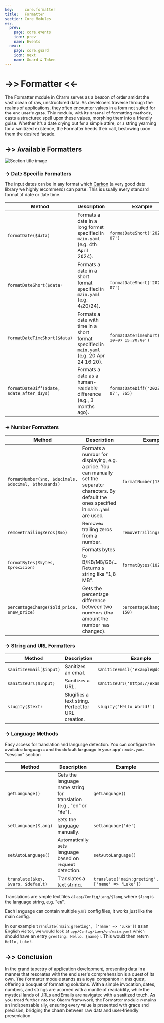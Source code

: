 ```yaml
---
key:     core.formatter
title:   Formatter
section: Core Modules
nav:
  prev:
    page: core.events
    icon: prev
    name: Events
  next:
    page: core.guard
    icon: next
    name: Guard & Token
---
```


# ->>  Formatter <<-

<div class="card card-body" markdown="1">
The Formatter module in Charm serves as a beacon of order amidst the vast ocean of raw, unstructured data.
As developers traverse through the realms of applications, they often encounter values in a form not 
suited for the end user's gaze. This module, with its arsenal of formatting methods, casts a structured 
spell upon these values, morphing them into a friendly guise. Whether it's a date crying out for a simple 
attire, or a string yearning for a sanitized existence, the Formatter heeds their call, bestowing upon 
them the desired facade.
</div>

## ->> Available Formatters

<div class="card card-body" markdown="1">
<div class="mb-4"><img src="*ASSETS*/charm/core/formatter.jpg" alt="Section title image" /></div>

### -> Date Specific Formatters

The input dates can be in any format which [Carbon](https://carbon.nesbot.com/docs/) 
(a very good date library we highly recommend) can parse. 
This is usually every standard format of date or date time.

| Method                                    | Description                                                                                 | Example                                      |
|-------------------------------------------|---------------------------------------------------------------------------------------------|----------------------------------------------|
| `formatDate($data)`                       | Formats a date in a long format specified in `main.yaml` (e.g. 4th April 2024).             | `formatDateShort('2023-10-07')`              |
| `formatDateShort($data)`                  | Formats a date in a short format specified in `main.yaml` (e.g. 4/20/24).                   | `formatDateShort('2023-10-07')`              |
| `formatDateTimeShort($data)`              | Formats a date with time in a short format specified in `main.yaml` (e.g. 20 Apr 24 16:20). | `formatDateTimeShort('2023-10-07 15:30:00')` |
| `formatDateDiff($date, $date_after_days)` | Formats a date as a human-readable difference (e.g., 3 months ago).                         | `formatDateDiff('2023-07-07', 365)`          |

### -> Number Formatters

| Method                                               | Description                                                                                                                                          | Example                      |
|------------------------------------------------------|------------------------------------------------------------------------------------------------------------------------------------------------------|------------------------------|
| `formatNumber($no, $decimals, $decimal, $thousands)` | Formats a number for displaying, e.g. a price. You can manually set the separator characters. By default the ones specified in `main.yaml` are used. | `formatNumber(1337.42)`      |
| `removeTrailingZeros($no)`                           | Removes trailing zeros from a number.                                                                                                                | `removeTrailingZeros(8.00)`  |
| `formatBytes($bytes, $precision)`                    | Formats bytes to B/KB/MB/GB/... Returns a string like "1,8 MB".                                                                                      | `formatBytes(1024)`          |
| `percentageChange($old_price, $new_price)`           | Gets the percentage difference between two numbers (the amount the number has changed).                                                              | `percentageChange(100, 150)` |

### -> String and URL Formatters

| Method                  | Description                                        | Example                               |
|-------------------------|----------------------------------------------------|---------------------------------------|
| `sanitizeEmail($input)` | Sanitizes an email.                                | `sanitizeEmail('example@domain.com')` |
| `sanitizeUrl($input)`   | Sanitizes a URL.                                   | `sanitizeUrl('https://example.com')`  |
| `slugify($text)`        | Slugifies a text string. Perfect for URL creation. | `slugify('Hello World!')`             |

### -> Language Methods

Easy access for translation and language detection. You can configure the available languages and
the default language in your app's `main.yaml` - "session" section.

| Method                             | Description                                                         | Example                                          |
|------------------------------------|---------------------------------------------------------------------|--------------------------------------------------|
| `getLanguage()`                    | Gets the language name string for translation (e.g., "en" or "de"). | `getLanguage()`                                  |
| `setLanguage($lang)`               | Sets the language manually.                                         | `setLanguage('de')`                              |
| `setAutoLanguage()`                | Automatically sets language based on request detection.             | `setAutoLanguage()`                              |
| `translate($key, $vars, $default)` | Translates a text string.                                           | `translate('main:greeting', ['name' => 'Luke'])` |

Translations are simple text files at `app/Config/Lang/$lang`, where `$lang` is the language string, e.g. "en".

Each language can contain multiple `yaml` config files, it works just like the main config.

In our example `translate('main:greeting', ['name' => 'Luke'])` as an English visitor, we would look at
`app/Config/Lang/en/main.yaml` which should have an entry `greeting: Hello, {name}!`. This would then return
`Hello, Luke!`.


</div>

## ->> Conclusion

<div class="card card-body" markdown="1">

In the grand tapestry of application development, presenting data in a manner that
resonates with the end user's comprehension is a quest of its own. The Formatter module
stands as a loyal companion in this quest, offering a bouquet of formatting solutions. 
With a simple invocation, dates, numbers, and strings are adorned with a mantle of readability,
while the mystical lands of URLs and Emails are navigated with a sanitized touch. As you tread
further into the Charm framework, the Formatter module remains an indispensable ally, ensuring
every value is presented with grace and precision, bridging the chasm between raw data and user-friendly presentation.

</div>
